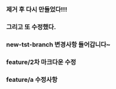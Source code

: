 ### 제거 후 다시 만들었다!!!

### 그리고 또 수정했다.

### new-tst-branch 변경사항 들어갑니다~

### feature/2차 마크다운 수정


### feature/a 수정사항